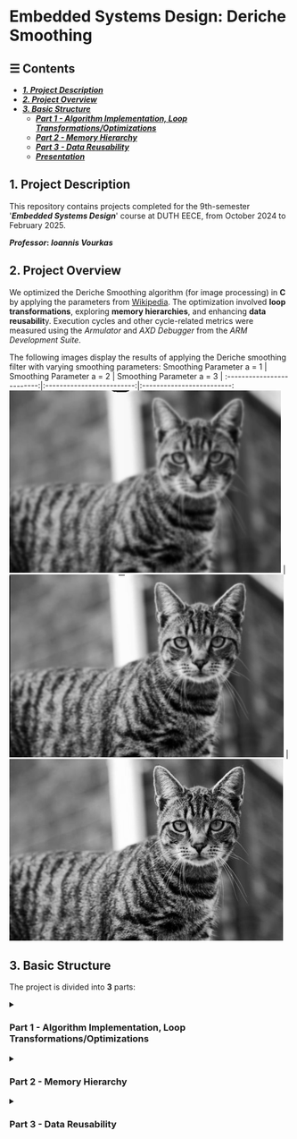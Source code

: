 # **Embedded Systems Design: Deriche Smoothing**

## ☰ Contents  
  - [**_1. Project Description_**](#1-project-description)  
  - [**_2. Project Overview_**](#2-project-overview)  
  - [**_3. Basic Structure_**](#3-basic-structure)  
    - [**_Part 1 - Algorithm Implementation, Loop Transformations/Optimizations_**](#part1)  
    - [**_Part 2 - Memory Hierarchy_**](#part2)  
    - [**_Part 3 - Data Reusability_**](#part3)  
    - [**_Presentation_**](#presentation)

## 1. Project Description
This repository contains projects completed for the 9th-semester '**_Embedded Systems Design_**' course at DUTH EECE, from October 2024 to February 2025.

**_Professor_: *Ioannis Vourkas***

## 2. Project Overview
We optimized the Deriche Smoothing algorithm (for image processing) in **C** by applying the parameters from [Wikipedia](https://en.wikipedia.org/wiki/Deriche_edge_detector). The optimization involved **loop transformations**, exploring **memory hierarchies**, and enhancing **data reusabilit**y. Execution cycles and other cycle-related metrics were measured using the *Armulator* and *AXD Debugger* from the *ARM Development Suite*.

The following images display the results of applying the Deriche smoothing filter with varying smoothing parameters:
 Smoothing Parameter a = 1 | Smoothing Parameter a = 2 | Smoothing Parameter a = 3 | 
:-------------------------:|:-------------------------:|:-------------------------:
![](Results/a=1.png)  |  ![](Results/a=2.png) |  ![](Results/a=4.png)

## 3. Basic Structure
The project is divided into **3** parts:
<div id='part1'/>
 <details>  
 <summary><h3>Part 1 - Algorithm Implementation, Loop Transformations/Optimizations</h3></summary>

  In the first part of the project we assume ideal memory and we
  - Implement the **Deriche Smoothing Filter**
  - Test Different **Loop transformations**
    - **Loop Unrolling**: Small loops can be unrolled for higher performance, even though the code size is increased. When a loop is unrolled, a loop counter needs to be updated less often and fewer branches are executed. The step for unrolling should not pass a certain number because then we only increase code size with no reduction in metrics.
    - **Loop Fusion**: Two loops merge into one benefitting from parallelism and data reuse. Note that the loops need to have the same number of iterations in order to merge.
    - **Loop interchange**: In loop interchange, the order of the nested for() changes. This happens to ensure that the elements of a multidimensional array are accessed in the order that are located in memory improving locality.
    - **Loop Inversion**: Use while() instead of for() and then if-do-while() instead of while(). 
    Loop Tilling was the optimization technique with the best metrics.
   </details>

  <div id='part2'/>
  
  <details>  
  <summary><h3>Part 2 - Memory Hierarchy</h3></summary>
  
  Building on the best version from Part 1, we implement different memory hierarchies and measure the trade-offs between memory size, speed, and execution time:
  - Adjust memory size based on ZI data.
  - Experiment with varying read/write access times.
  - Use SRAM, DRAM, and separate ZI data into frequently and infrequently accessed variables.
  
  Memory configurations were implemented using: `scatter.txt`, `memory.map`, and `stack.c`.
</details>

<div id='part3'/>

<details>
<summary><h3>Part 3 - Data Reusability</h3></summary>

 We introduce buffers to reduce memory calls and decrease   `total`, `waiting`, and `true idle` cycles by temporarily storing parts of large arrays:
  - Use the current line buffer technique.
  - Apply the block buffer technique.
  - Combine both techniques (current line and block buffers).
  - Place buffers in the fastest available memory.
  
  ### **Presentation**
  A brief presentation summarizing the topics covered in Part 1, Part 2, and Part 3, along with the conclusions.
  </details>
